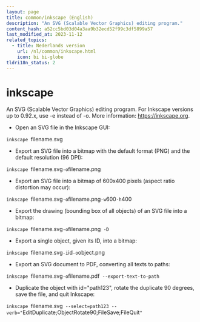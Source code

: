 ```yaml
---
layout: page
title: common/inkscape (English)
description: "An SVG (Scalable Vector Graphics) editing program."
content_hash: a52cc5bd03d04a3aa9b32ecd52f99c3df5899a57
last_modified_at: 2023-11-12
related_topics:
  - title: Nederlands version
    url: /nl/common/inkscape.html
    icon: bi bi-globe
tldri18n_status: 2
---
```

# inkscape

An SVG (Scalable Vector Graphics) editing program.
For Inkscape versions up to 0.92.x, use -e instead of -o.
More information: <https://inkscape.org>.

- Open an SVG file in the Inkscape GUI:

`inkscape `<span class="tldr-var badge badge-pill bg-dark-lm bg-white-dm text-white-lm text-dark-dm font-weight-bold">filename.svg</span>

- Export an SVG file into a bitmap with the default format (PNG) and the default resolution (96 DPI):

`inkscape `<span class="tldr-var badge badge-pill bg-dark-lm bg-white-dm text-white-lm text-dark-dm font-weight-bold">filename.svg</span>` -o `<span class="tldr-var badge badge-pill bg-dark-lm bg-white-dm text-white-lm text-dark-dm font-weight-bold">filename.png</span>

- Export an SVG file into a bitmap of 600x400 pixels (aspect ratio distortion may occur):

`inkscape `<span class="tldr-var badge badge-pill bg-dark-lm bg-white-dm text-white-lm text-dark-dm font-weight-bold">filename.svg</span>` -o `<span class="tldr-var badge badge-pill bg-dark-lm bg-white-dm text-white-lm text-dark-dm font-weight-bold">filename.png</span>` -w `<span class="tldr-var badge badge-pill bg-dark-lm bg-white-dm text-white-lm text-dark-dm font-weight-bold">600</span>` -h `<span class="tldr-var badge badge-pill bg-dark-lm bg-white-dm text-white-lm text-dark-dm font-weight-bold">400</span>

- Export the drawing (bounding box of all objects) of an SVG file into a bitmap:

`inkscape `<span class="tldr-var badge badge-pill bg-dark-lm bg-white-dm text-white-lm text-dark-dm font-weight-bold">filename.svg</span>` -o `<span class="tldr-var badge badge-pill bg-dark-lm bg-white-dm text-white-lm text-dark-dm font-weight-bold">filename.png</span>` -D`

- Export a single object, given its ID, into a bitmap:

`inkscape `<span class="tldr-var badge badge-pill bg-dark-lm bg-white-dm text-white-lm text-dark-dm font-weight-bold">filename.svg</span>` -i `<span class="tldr-var badge badge-pill bg-dark-lm bg-white-dm text-white-lm text-dark-dm font-weight-bold">id</span>` -o `<span class="tldr-var badge badge-pill bg-dark-lm bg-white-dm text-white-lm text-dark-dm font-weight-bold">object.png</span>

- Export an SVG document to PDF, converting all texts to paths:

`inkscape `<span class="tldr-var badge badge-pill bg-dark-lm bg-white-dm text-white-lm text-dark-dm font-weight-bold">filename.svg</span>` -o `<span class="tldr-var badge badge-pill bg-dark-lm bg-white-dm text-white-lm text-dark-dm font-weight-bold">filename.pdf</span>` --export-text-to-path`

- Duplicate the object with id="path123", rotate the duplicate 90 degrees, save the file, and quit Inkscape:

`inkscape `<span class="tldr-var badge badge-pill bg-dark-lm bg-white-dm text-white-lm text-dark-dm font-weight-bold">filename.svg</span>` --select=path123 --verb="`<span class="tldr-var badge badge-pill bg-dark-lm bg-white-dm text-white-lm text-dark-dm font-weight-bold">EditDuplicate;ObjectRotate90;FileSave;FileQuit</span>`"`
